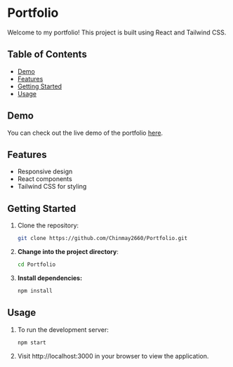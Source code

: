 # Portfolio

Welcome to my portfolio! This project is built using React and Tailwind CSS.

## Table of Contents

- [Demo](#demo)
- [Features](#features)
- [Getting Started](#getting-started)
- [Usage](#usage)
## Demo

You can check out the live demo of the portfolio [here](#insert-live-demo-link).

## Features

- Responsive design
- React components
- Tailwind CSS for styling

## Getting Started

1. Clone the repository:

   ```bash
   git clone https://github.com/Chinmay2660/Portfolio.git

2. **Change into the project directory**:
  
   ```bash
   cd Portfolio

3. **Install dependencies:**
   
   ```bash
   npm install

## Usage

1. To run the development server:

   ```bash
   npm start

2. Visit http://localhost:3000 in your browser to view the application.
